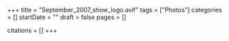 +++
title = "September_2007_show_logo.avif"
tags = ["Photos"]
categories = []
startDate = ""
draft = false
pages = []

citations = []
+++
